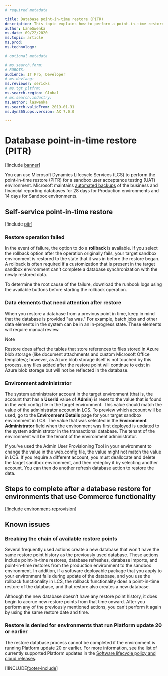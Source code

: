 ```yaml
---
# required metadata

title: Database point-in-time restore (PITR)
description: This topic explains how to perform a point-in-time restore of a database for Finance and Operations.
author: LaneSwenka
ms.date: 09/22/2020
ms.topic: article
ms.prod: 
ms.technology: 

# optional metadata

# ms.search.form: 
# ROBOTS: 
audience: IT Pro, Developer
# ms.devlang: 
ms.reviewer: sericks
# ms.tgt_pltfrm: 
ms.search.region: Global
# ms.search.industry: 
ms.author: laswenka
ms.search.validFrom: 2019-01-31
ms.dyn365.ops.version: AX 7.0.0

---
```


# Database point-in-time restore (PITR)

[!include [banner](../includes/banner.md)]

You can use Microsoft Dynamics Lifecycle Services (LCS) to perform the point-in-time restore (PITR) for a sandbox user acceptance testing (UAT) environment. Microsoft maintains [automated backups](/azure/sql-database/sql-database-automated-backups) of the business and financial reporting databases for 28 days for Production environments and 14 days for Sandbox environments.

## Self-service point-in-time restore
[!include [pitr](../includes/dbmovement-pitr.md)]

### Restore operation failed
In the event of failure, the option to do a **rollback** is available. If you select the rollback option after the operation originally fails, your target sandbox environment is restored to the state that it was in before the restore began. A rollback is often required if a customization that is present in the target sandbox environment can't complete a database synchronization with the newly restored data.

To determine the root cause of the failure, download the runbook logs using the available buttons before starting the rollback operation.

### Data elements that need attention after restore
When you restore a database from a previous point in time, keep in mind that the database is provided "as was." For example, batch jobs and other data elements in the system can be in an in-progress state. These elements will require manual review.

> [!NOTE]
> Restore does affect the tables that store references to files stored in Azure blob storage (like document attachments and custom Microsoft Office templates); however, as Azure blob storage itself is not touched by this process, any files added after the restore point will continue to exist in Azure blob storage but will not be reflected in the database. 

### Environment administrator
The system administrator account in the target environment (that is, the account that has a **UserId** value of **Admin**) is reset to the value that is found in the web.config file in the target environment. This value should match the value of the administrator account in LCS. To preview which account will be used, go to the **Environment Details** page for your target sandbox environment in LCS. The value that was selected in the **Environment Administrator** field when the environment was first deployed is updated to the system administrator in the transactional database. The tenant of the environment will be the tenant of the environment administrator.

If you've used the Admin User Provisioning Tool in your environment to change the value in the web.config file, the value might not match the value in LCS. If you require a different account, you must deallocate and delete the target sandbox environment, and then redeploy it by selecting another account. You can then do another refresh database action to restore the data.

## Steps to complete after a database restore for environments that use Commerce functionality
[!include [environment-reprovision](../includes/environment-reprovision.md)]

## Known issues

### Breaking the chain of available restore points
Several frequently used actions create a new database that won't have the same restore point history as the previously used database. These actions include point-in-time restores, database refreshes, database imports, and point-in-time restores from the production environment to the sandbox environment. In addition, if a software deployable package that you apply to your environment fails during update of the database, and you use the rollback functionality in LCS, the rollback functionality does a point-in-time restore of the database, and that restore also creates a new database. 

Although the new database doesn't have any restore point history, it does begin to accrue new restore points from that time onward. After you perform any of the previously mentioned actions, you can't perform it again by using the same restore date and time.

### Restore is denied for environments that run Platform update 20 or earlier
The restore database process cannot be completed if the environment is running Platform update 20 or earlier. For more information, see the list of currently supported Platform updates in the [Software lifecycle policy and cloud releases](..//migration-upgrade/versions-update-policy.md).


[!INCLUDE[footer-include](../../../includes/footer-banner.md)]
